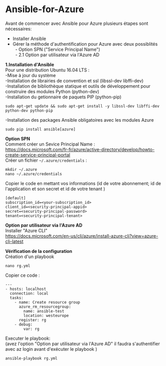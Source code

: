 # Ansible-for-Azure

Avant de commencer avec Ansible pour Azure plusieurs étapes sont nécessaires:<br/>
- Installer Ansible<br/>
- Gérer la méthode d'authentification pour Azure avec deux possiblités<br/>
    &nbsp;&nbsp;- Option SPN ("Service Principal Name")<br/>
    &nbsp;&nbsp;- 2.1 Option par utilisateur via l'Azure AD<br/>

**1.Installation d'Ansible**<br/>
Pour une distribution Ubuntu 16.04 LTS :<br/>
-Mise à jour du système<br/>
-Installation de librairies de convention et ssl (libssl-dev libffi-dev)<br/>
-Installation de bibliothèque statique et outils de développement pour construire des modules Python (python-dev)<br/>
-Installation du getionnaire de paquets PIP (python-pip)<br/>
```
sudo apt-get update && sudo apt-get install -y libssl-dev libffi-dev python-dev python-pip
```
-Installation des packages Ansible obligatoires avec les modules Azure<br/>
```
sudo pip install ansible[azure]
```
**Option SPN**<br/>
Comment créer un Sevice Principal Name : <br/>
https://docs.microsoft.com/fr-fr/azure/active-directory/develop/howto-create-service-principal-portal<br/>
Créer un fichier ```~/.azure/credentials``` : <br/>
```
mkdir ~/.azure
nano ~/.azure/credentials
```
Copier le code en mettant vos informations (id de votre abonnement; id de l'application et son secret et id de votre tenant ) <br/>
```
[default]
subscription_id=<your-subscription_id>
client_id=<security-principal-appid>
secret=<security-principal-password>
tenant=<security-principal-tenant>
```

**Option par utilisateur via l'Azure AD**<br/>
Installer "Azure CLI"<br/>
https://docs.microsoft.com/en-us/cli/azure/install-azure-cli?view=azure-cli-latest<br/>


**Vérification de la configuration**<br/>
Création d'un playbook<br/>
```
nano rg.yml
```
Copier ce code :<br/>
```
---
- hosts: localhost
  connection: local
  tasks:
    - name: Create resource group
      azure_rm_resourcegroup:
        name: ansible-test
        location: westeurope
      register: rg
    - debug:
        var: rg
```
Executer le playbook: <br/>
(avez l'option "Option par utilisateur via l'Azure AD" il faudra s'authentifier avec az login avant d'exécuter le playbook )
```
ansible-playbook rg.yml
```









